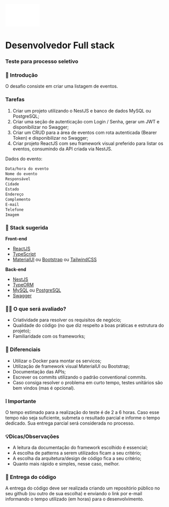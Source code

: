 
![Weef](./assets/weef.svg)

# Desenvolvedor Full stack

### Teste para processo seletivo

### 📖 Introdução

O desafio consiste em criar uma listagem de eventos.

### Tarefas 

1. Criar um projeto utilizando o NestJS e banco de dados MySQL ou PostgreSQL;
2. Criar uma seção de autenticação com Login / Senha, gerar um JWT e disponibilizar no Swagger;
3. Criar um CRUD para a área de eventos com rota autenticada (Bearer Token) e disponibilizar no Swagger;
4. Criar projeto ReactJS com seu framework visual preferido para listar os eventos, consumindo da API criada via NestJS.

Dados do evento:
```
Data/hora do evento
Nome do evento
Responsável
Cidade
Estado
Endereço
Complemento
E-mail
Telefone
Imagem
```

### 💼 Stack sugerida

**Front-end**
* [ReactJS](https://reactjs.org)
* [TypeScript](https://typescript.org)
* [MaterialUI](https://mui.com) ou [Bootstrap](https://getbootstrap.com) ou [TailwindCSS](https://tailwindcss.com)

**Back-end**
* [NestJS](https://nestjs.com)
* [TypeORM](https://typeorm.io)
* [MySQL](https://mysql.com) ou [PostgreSQL](https://www.postgresql.org)
* [Swagger](https://swagger.io)


### 🧑‍🏫 O que será avaliado?
* Criatividade para resolver os requisitos de negócio;
* Qualidade do código (no que diz respeito a boas práticas e estrutura do projeto);
* Familiaridade com os frameworks;

### 🤌 Diferenciais

* Utilizar o Docker para montar os servicos;
* Utilização de framework visual MaterialUI ou Bootstrap;
* Documentação das APIs;
* Escrever os commits utilizando o padrão conventional commits.
* Caso consiga resolver o problema em curto tempo, testes unitários são bem vindos (mas é opcional).

### ❕ Importante
O tempo estimado para a realização do teste é de 2 a 6 horas. Caso esse tempo não seja suficiente, submeta o resultado parcial e informe o tempo dedicado. Sua entrega parcial será considerada no processo.

### 💡Dicas/Observações
* A leitura da documentação do framework escolhido é essencial;
* A escolha de patterns a serem utilizados ficam a seu critério;
* A escolha da arquitetura/design de código fica a seu critério;
* Quanto mais rápido e simples, nesse caso, melhor. 

### 🚀 Entrega do código
A entrega do código deve ser realizada criando um repositório público no seu github (ou outro de sua escolha) e enviando o link por e-mail informando o tempo utilizado (em horas) para o desenvolvimento.
